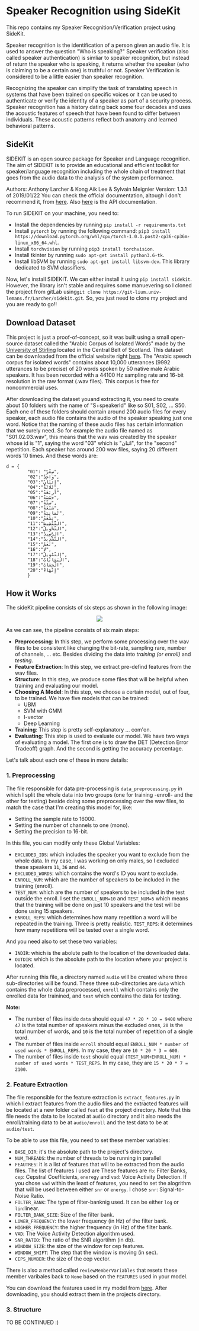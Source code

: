 # Speaker Recognition using SideKit
This repo contains my Speaker Recognition/Verification project using SideKit.

Speaker recognition is the identification of a person given an audio file. It is used to answer the question "Who is speaking?" Speaker verification (also called speaker authentication) is simliar to speaker recognition, but instead of return the speaker who is speaking, it returns whether the speaker (who is claiming to be a certain one) is truthful or not. Speaker Verification is considered to be a little easier than speaker recognition.

Recognizing the speaker can simplify the task of translating speech in systems that have been trained on specific voices or it can be used to authenticate or verify the identity of a speaker as part of a security process. Speaker recognition has a history dating back some four decades and uses the acoustic features of speech that have been found to differ between individuals. These acoustic patterns reflect both anatomy and learned behavioral patterns.

## SideKit
SIDEKIT is an open source package for Speaker and Language recognition. The aim of SIDEKIT is to provide an educational and efficient toolkit for speaker/language recognition including the whole chain of treatment that goes from the audio data to the analysis of the system performance.

Authors:	Anthony Larcher & Kong Aik Lee & Sylvain Meignier
Version:	1.3.1 of 2019/01/22
You can check the official documentation, altough I don't recommend it, from [here](https://projets-lium.univ-lemans.fr/sidekit/). Also [here](https://projets-lium.univ-lemans.fr/sidekit/api/index.html) is the API documentation.


To run SIDEKIT on your machine, you need to:

- Install the dependencies by running `pip install -r requirements.txt`
- Install `pytorch` by running the following command: `pip3 install https://download.pytorch.org/whl/cpu/torch-1.0.1.post2-cp36-cp36m-linux_x86_64.whl`.
- Install `torchvision` by running `pip3 install torchvision`.
- Install tkinter by running `sudo apt-get install python3.6-tk`.
- Install libSVM by running `sudo apt-get install libsvm-dev`. This library dedicated to SVM classifiers.

Now, let's install SIDEKIT. We can either install it using `pip install sidekit`. However, the library isn't stable and requires some manuevering so I cloned the project from gitLab using`git clone https://git-lium.univ-lemans.fr/Larcher/sidekit.git`. So, you just need to clone my project and you are ready to go!!

## Download Dataset
This project is just a proof-of-concept, so it was built using a small open-source dataset called the "Arabic Corpus of Isolated Words" made by the [University of Stirling](http://www.cs.stir.ac.uk/) located in the Central Belt of Scotland. This dataset can be downloaded from the official website right [here](http://www.cs.stir.ac.uk/~lss/arabic/). The "Arabic speech corpus for isolated words" contains about 10,000 utterances (9992 utterances to be precise) of 20 words spoken by 50 native male Arabic speakers. It has been recorded with a 44100 Hz sampling rate and 16-bit resolution in the raw format (.wav files). This corpus is free for noncommercial uses.

After downloading the dataset youand extracting it, you need to create about 50 folders with the name of "S+speakerId" like so S01, S02, ... S50. Each one of these folders should contain around 200 audio files for every speaker, each audio file contains the audio of the speaker speaking just one word. Notice that the naming of these audio files has certain information that we surely need. So for example the audio file named as "S01.02.03.wav", this means that the wav was created by the speaker whose id is "1", saying the word "03" which is "اثنان", for the "second" repetition. Each speaker has around 200 wav files, saying 20 different words 10 times. And these words are:
```
d = {
        "01": "صِفْرْ", 
        "02":"وَاحِدْ",
        "03":"إِثنَانِْ",
        "04":"ثَلَاثَةْ",
        "05":"أَربَعَةْ",
        "06":"خَمْسَةْ",
        "07":"سِتَّةْ",
        "08":"سَبْعَةْ",
        "09":"ثَمَانِيَةْ",
        "10":"تِسْعَةْ",
        "11":"التَّنْشِيطْ",
        "12":"التَّحْوِيلْ",
        "13":"الرَّصِيدْ",
        "14":"التَّسْدِيدْ",
        "15":"نَعَمْ",
        "16":"لَا",
        "17":"التَّمْوِيلْ",
        "18":"الْبَيَانَاتْ",
        "19":"الْحِسَابْ",
        "20":"إِنْهَاءْ"
        }
```
## How it Works
The sideKit pipeline consists of six steps as shown in the following image:
<p align="center">
<img src="http://www.mediafire.com/convkey/cc16/r56t49ybirn455izg.jpg" /> 
</p>
As we can see, the pipeline consists of six main steps:

- **Preprocessing**: In this step, we perform some processing over the wav files to be consistent like changing the bit-rate, sampling rare, number of channels, ... etc. Besides dividing the data into *training (or enroll)* and *testing*.
- **Feature Extraction**: In this step, we extract pre-defind features from the wav files.
- **Structure**: In this step, we produce some files that will be helpful when training and evaluating our model.
- **Choosing A Model**: In this step, we choose a certain model, out of four, to be trained. We have five models that can be trained:
	- UBM
	- SVM with GMM
	- I-vector
	- Deep Learning
- **Training**: This step is pretty self-explanatory ... com'on.
- **Evaluating**: This step is used to evaluate our model. We have two ways of evaluating a model. The first one is to draw the DET (Detection Error Tradeoff) graph. And the second is getting the accuracy percentage.

Let's talk about each one of these in more details:

### 1. Preprocessing
The file responsible for data pre-processing is `data_preprocessing.py` in which I split the whole data into two groups (one for training -enroll- and the other for testing) beside doing some preprocessing over the wav files, to match the case that I'm creating this model for, like: 

- Setting the sample rate to 16000.
- Setting the number of channels to one (mono).
- Setting the precision to 16-bit.

In this file, you can modify only these Global Variables:

- `EXCLUDED_IDS`: which includes the speaker you want to exclude from the whole data. In my case, I was working on only males, so I excluded these speakers `11`, `36` and `44`.
- `EXCLUDED_WORDS`: which contains the word's ID you want to exclude.
- `ENROLL_NUM`: which are the number of speakers to be included in the training (enroll).
- `TEST_NUM`: which are the number of speakers to be included in the test outside the enroll. I set the `ENROLL_NUM=10` and `TEST_NUM=5` which means that the training will be done on just 10 speakers and the test will be done using 15 speakers.
- `ENROLL_REPS`: which determines how many repetition a word will be repeated in the training. Three is pretty realistic.
`TEST_REPS`: it determines how many repetitions will be tested over a single word.

And you need also to set these two variables:

- `INDIR`: which is the abolute path to the location of the downloaded data.
- `OUTDIR`: which is the absolute path to the location where your project is located.

After running this file, a directory named `audio` will be created where three sub-directories will be found. These three sub-directories are `data` which contains the whole data preprocessed, `enroll` which contains only the enrolled data for trainined, and `test` which contains the data for testing.

**Note:**

- The number of files inside `data` should equal `47 * 20 * 10 = 9400` where `47` is the total number of speakers minus the excluded ones, `20` is the total number of words, and `10` is the total number of repetition of a single word. 
- The number of files inside `enroll` should equal `ENROLL_NUM * number of used words * ENROLL_REPS`. In my case, they are `10 * 20 * 3 = 600`.
- The number of files inside `test` should equal `(TEST_NUM+ENROLL_NUM) * number of used words * TEST_REPS`. In my case, they are `15 * 20 * 7 = 2100`.

### 2. Feature Extraction
The file responsible for the feature extraction is `extract_features.py` in which I extract features from the audio files and the extracted features will be located at a new folder called `feat` at the project directory. Note that this file needs the data to be located at `audio` directory and it also needs the enroll/training data to be at `audio/enroll` and the test data to be at `audio/test`.

To be able to use this file, you need to set these member variables:

- `BASE_DIR`: it's the absolute path to the project's directory.
- `NUM_THREADS`: the number of threads to be running in parallel
- `FEAUTRES`: it is a list of features that will to be extracted from the audio files. The list of features I used are These features are `fb`: Filter Banks, `cep`: Cepstral Coefficients, `eneregy` and `vad`: Voice Activity Detection. If you chose `vad` within the least of features, you need to set the alogrithm that will be used between either `snr` or `energy`. I chose `snr`: Signal-to-Noise Ratio.
- `FILTER_BANK`: The type of filter-banknig used. It can be either `log` or `lin`:linear.
- `FILTER_BANK_SIZE`: Size of the filter bank.
- `LOWER_FREQUENCY`: the lower frequency (in Hz) of the filter bank.
- `HIGHER_FREQUENCY`: the higher frequency (in Hz) of the filter bank.
- `VAD`: The Voice Activity Detection algorithm used.
- `SNR_RATIO`: The ratio of the SNR algortihm (in db).
- `WINDOW_SIZE`: the size of the window for cep features.
- `WINDOW_SHIFT`: The step that the window is moving (in sec).
- `CEPS_NUMBER`: the size of the cep vector.

There is also a method called `reviewMemberVariables` that resets these member varibales back to `None` based on the `FEATURES` used in your model.

You can download the features used in my model from [here](http://www.mediafire.com/file/03o7i80o7a2taza/feat.zip/file). After downloading, you should extract them in the projects directory.

### 3. Structure









TO BE CONTINUED :)